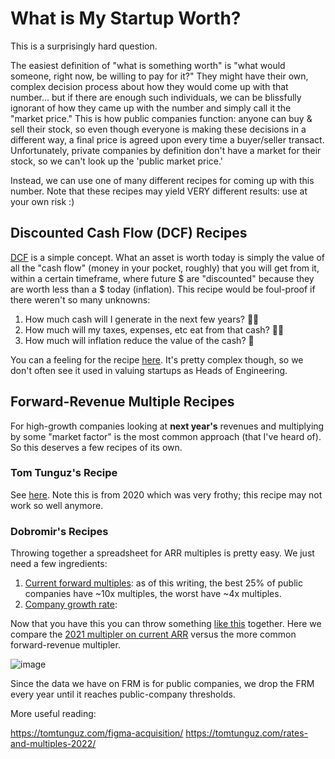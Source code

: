 # What is My Startup Worth?
This is a surprisingly hard question.

The easiest definition of "what is something worth" is "what would someone, right now, be willing to pay for it?" They might have their own, complex decision process about how they would come up with that number... but if there are enough such individuals, we can be blissfully ignorant of how they came up with the number and simply call it the "market price." This is how public companies function: anyone can buy & sell their stock, so even though everyone is making these decisions in a different way, a final price is agreed upon every time a buyer/seller transact. Unfortunately, private companies by definition don't have a market for their stock, so we can't look up the 'public market price.'

Instead, we can use one of many different recipes for coming up with this number. Note that these recipes may yield VERY different results: use at your own risk :)

## Discounted Cash Flow (DCF) Recipes
[DCF](https://www.investopedia.com/terms/d/dcf.asp) is a simple concept. What an asset is worth today is simply the value of all the "cash flow" (money in your pocket, roughly) that you will get from it, within a certain timeframe, where future $ are "discounted" because they are worth less than a $ today (inflation). This recipe would be foul-proof if there weren't so many unknowns:
1. How much cash will I generate in the next few years? 🤷‍♂️
2. How much will my taxes, expenses, etc eat from that cash? 🤷‍♀️
3. How much will inflation reduce the value of the cash? 🤷

You can a feeling for the recipe [here](https://www.wallstreetprep.com/knowledge/terminal-value/). It's pretty complex though, so we don't often see it used in valuing startups as Heads of Engineering. 

## Forward-Revenue Multiple Recipes
For high-growth companies looking at **next year's** revenues and multiplying by some "market factor" is the most common approach (that I've heard of). So this deserves a few recipes of its own.

### Tom Tunguz's Recipe
See [here](https://tomtunguz.com/correlates-to-forward-multiple/). Note this is from 2020 which was very frothy; this recipe may not work so well anymore.

### Dobromir's Recipes
Throwing together a spreadsheet for ARR multiples is pretty easy. We just need a few ingredients:

1. [Current forward multiples](https://tomtunguz.com/how-markets-value-saas-in-mid-2023/): as of this writing, the best 25% of public companies have ~10x multiples, the worst have ~4x multiples.
2. [Company growth rate](TODO):

Now that you have this you can throw something [like this](https://docs.google.com/spreadsheets/d/1udlOD-M2_EGtZq6xmXNbEPN_me4l1tAznZKzr18mCHY/edit#gid=0) together. Here we compare the [2021 multipler on current ARR](https://www.linkedin.com/pulse/100x-arr-multiple-tomasz-tunguz/) versus the more common forward-revenue multipler. 

![image](https://github.com/dobromirmontauk/llm-recipes/assets/50121200/b0b820aa-ff88-4967-a99e-7c5a5dc99c67)

Since the data we have on FRM is for public companies, we drop the FRM every year until it reaches public-company thresholds. 

More useful reading: 

https://tomtunguz.com/figma-acquisition/
https://tomtunguz.com/rates-and-multiples-2022/
